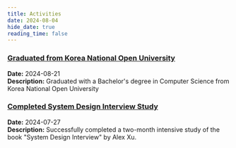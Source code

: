 ```yaml
---
title: Activities
date: 2024-08-04
hide_date: true
reading_time: false
---
```


### [Graduated from Korea National Open University](#)
**Date:** 2024-08-21  
**Description:** Graduated with a Bachelor's degree in Computer Science from Korea National Open University

### [Completed System Design Interview Study](#)
**Date:** 2024-07-27  
**Description:** Successfully completed a two-month intensive study of the book "System Design Interview" by Alex Xu.


